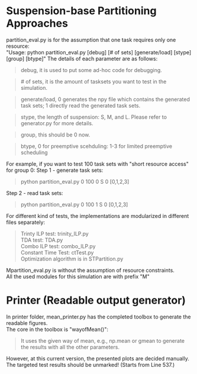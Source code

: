 # Suspension-base Partitioning Approaches

partition_eval.py is for the assumption that one task requires only one resource:  
"Usage: python partition_eval.py [debug] [# of sets] [generate/load] [stype] [group] [btype]"
The details of each parameter are as follows:
> debug, it is used to put some ad-hoc code for debugging.

> \# of sets, it is the amount of tasksets you want to test in the simulation.

> generate/load, 0 generates the npy file which contains the generated task sets; 1 directly read the generated task sets.

> stype, the length of suspension: S, M, and L. Please refer to generator.py for more details.

> group, this should be 0 now.

> btype, 0 for preemptive scehduling: 1-3 for limited preemptive scheduling

For example, if you want to test 100 task sets with "short resource access" for group 0:
Step 1 - generate task sets:
> python partition_eval.py 0 100 0 S 0 [0,1,2,3] 

Step 2 - read task sets:
> python partition_eval.py 0 100 1 S 0 [0,1,2,3]

For different kind of tests, the implementations are modularized in different files separately:  
>Trinty ILP test: trinity_ILP.py  
>TDA test: TDA.py  
>Combo ILP test: combo_ILP.py  
>Constant Time Test: ctTest.py  
>Optimization algorithm is in STPartition.py

Mpartition_eval.py is without the assumption of resource constraints.  
All the used modules for this simulation are with prefix "M"

# Printer (Readable output generator)
In printer folder, mean_printer.py has the completed toolbox to generate the readable figures.  
The core in the toolbox is "wayofMean()": 
> It uses the given way of mean, e.g., np.mean or gmean to generate the results with all the other parameters.

However, at this current version, the presented plots are decided manually.  
The targeted test results should be unmarked! (Starts from Line 537.)
